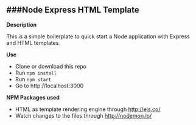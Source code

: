 ###Node Express HTML Template
--------------------------

**Description**

This is a simple boilerplate to quick start a Node application with Express and HTML templates.

**Use**
 - Clone or download this repo
 - Run `npm install`
 - Run `npm start`
 - Go to http://localhost:3000

**NPM Packages used**
 - HTML as template rendering engine through http://ejs.co/
 - Watch changes to the files through http://nodemon.io/ 
